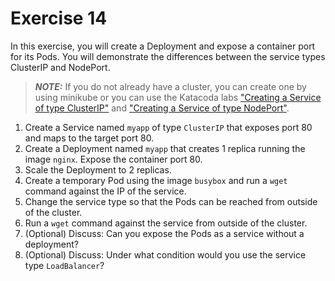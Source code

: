 # Exercise 14

In this exercise, you will create a Deployment and expose a container port for its Pods. You will demonstrate the differences between the service types ClusterIP and NodePort.

> **_NOTE:_** If you do not already have a cluster, you can create one by using minikube or you can use the Katacoda labs ["Creating a Service of type ClusterIP"](https://learning.oreilly.com/scenarios/ckad-services-creating/9781098105310/) and ["Creating a Service of type NodePort"](https://learning.oreilly.com/scenarios/ckad-services-creating/9781098105327/).

1. Create a Service named `myapp` of type `ClusterIP` that exposes port 80 and maps to the target port 80.
2. Create a Deployment named `myapp` that creates 1 replica running the image `nginx`. Expose the container port 80.
3. Scale the Deployment to 2 replicas.
4. Create a temporary Pod using the image `busybox` and run a `wget` command against the IP of the service.
5. Change the service type so that the Pods can be reached from outside of the cluster.
6. Run a `wget` command against the service from outside of the cluster.
7. (Optional) Discuss: Can you expose the Pods as a service without a deployment?
8. (Optional) Discuss: Under what condition would you use the service type `LoadBalancer`?
